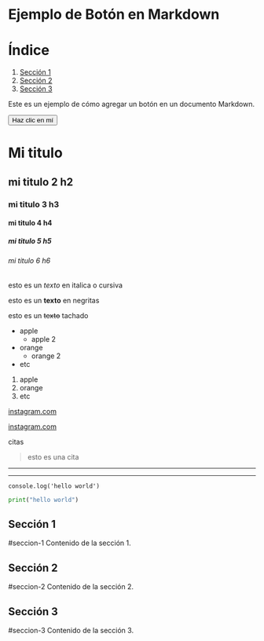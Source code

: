 # Ejemplo de Botón en Markdown

# Índice

1. [Sección 1](#seccion-1)
2. [Sección 2](#seccion-2)
3. [Sección 3](#seccion-3)


Este es un ejemplo de cómo agregar un botón en un documento Markdown.

<button onclick="alert('¡Hola desde el botón!')">Haz clic en mí</button>

<!--HEADING-->
# Mi titulo

## mi titulo 2 h2
### mi titulo 3 h3
#### mi titulo 4 h4
##### mi titulo 5 h5
###### mi titulo 6 h6

<!--los comentarios en md son iguales que en html-->

esto es un *texto* en italica o cursiva

esto es un **texto** en negritas

esto es un ~~texto~~ tachado

<!--listas-->

* apple
    * apple 2
* orange
    * orange 2
* etc

1. apple
2. orange
3. etc

[instagram.com](https://www.instagram.com/)

[instagram.com](https://www.instagram.com/ "Custome title")

citas
>esto es una cita

---
___

`console.log('hello world')`

```python
print("hello world")
```

## Sección 1
#seccion-1
Contenido de la sección 1.

## Sección 2
#seccion-2
Contenido de la sección 2.

## Sección 3
#seccion-3
Contenido de la sección 3.
